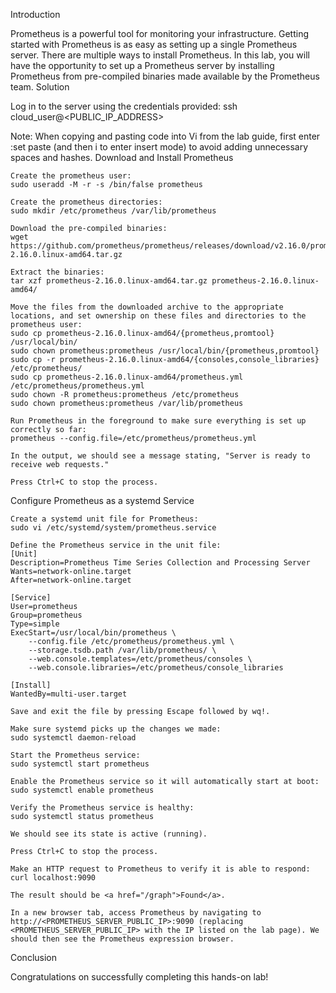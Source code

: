Introduction

Prometheus is a powerful tool for monitoring your infrastructure. Getting started with Prometheus is as easy as setting up a single Prometheus server. There are multiple ways to install Prometheus. In this lab, you will have the opportunity to set up a Prometheus server by installing Prometheus from pre-compiled binaries made available by the Prometheus team.
Solution

Log in to the server using the credentials provided:
ssh cloud_user@<PUBLIC_IP_ADDRESS>

Note: When copying and pasting code into Vi from the lab guide, first enter :set paste (and then i to enter insert mode) to avoid adding unnecessary spaces and hashes.
Download and Install Prometheus

    Create the prometheus user:
    sudo useradd -M -r -s /bin/false prometheus

    Create the prometheus directories:
    sudo mkdir /etc/prometheus /var/lib/prometheus

    Download the pre-compiled binaries:
    wget https://github.com/prometheus/prometheus/releases/download/v2.16.0/prometheus-2.16.0.linux-amd64.tar.gz

    Extract the binaries:
    tar xzf prometheus-2.16.0.linux-amd64.tar.gz prometheus-2.16.0.linux-amd64/

    Move the files from the downloaded archive to the appropriate locations, and set ownership on these files and directories to the prometheus user:
    sudo cp prometheus-2.16.0.linux-amd64/{prometheus,promtool} /usr/local/bin/
    sudo chown prometheus:prometheus /usr/local/bin/{prometheus,promtool}
    sudo cp -r prometheus-2.16.0.linux-amd64/{consoles,console_libraries} /etc/prometheus/
    sudo cp prometheus-2.16.0.linux-amd64/prometheus.yml /etc/prometheus/prometheus.yml
    sudo chown -R prometheus:prometheus /etc/prometheus
    sudo chown prometheus:prometheus /var/lib/prometheus

    Run Prometheus in the foreground to make sure everything is set up correctly so far:
    prometheus --config.file=/etc/prometheus/prometheus.yml

    In the output, we should see a message stating, "Server is ready to receive web requests."

    Press Ctrl+C to stop the process.

Configure Prometheus as a systemd Service

    Create a systemd unit file for Prometheus:
    sudo vi /etc/systemd/system/prometheus.service

    Define the Prometheus service in the unit file:
    [Unit]
    Description=Prometheus Time Series Collection and Processing Server
    Wants=network-online.target
    After=network-online.target

    [Service]
    User=prometheus
    Group=prometheus
    Type=simple
    ExecStart=/usr/local/bin/prometheus \
        --config.file /etc/prometheus/prometheus.yml \
        --storage.tsdb.path /var/lib/prometheus/ \
        --web.console.templates=/etc/prometheus/consoles \
        --web.console.libraries=/etc/prometheus/console_libraries

    [Install]
    WantedBy=multi-user.target

    Save and exit the file by pressing Escape followed by wq!.

    Make sure systemd picks up the changes we made:
    sudo systemctl daemon-reload

    Start the Prometheus service:
    sudo systemctl start prometheus

    Enable the Prometheus service so it will automatically start at boot:
    sudo systemctl enable prometheus

    Verify the Prometheus service is healthy:
    sudo systemctl status prometheus

    We should see its state is active (running).

    Press Ctrl+C to stop the process.

    Make an HTTP request to Prometheus to verify it is able to respond:
    curl localhost:9090

    The result should be <a href="/graph">Found</a>.

    In a new browser tab, access Prometheus by navigating to http://<PROMETHEUS_SERVER_PUBLIC_IP>:9090 (replacing <PROMETHEUS_SERVER_PUBLIC_IP> with the IP listed on the lab page). We should then see the Prometheus expression browser.

Conclusion

Congratulations on successfully completing this hands-on lab!